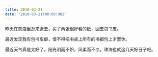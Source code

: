 ```yaml
---
title: 2010-03-21
date: "2010-03-21T00:00:00Z"
---
```


昨天在商店里逛来逛去，买了两张很好看的纸，回去包书皮。

最近发现我有包书皮癖，恨不得把书桌上所有的书都包上才罢休。

最近天气真是太好了。阳光明而不炽，风柔而不凉。珠海也就这几天好日子吧。